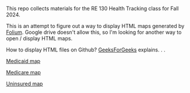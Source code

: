 This repo collects materials for the RE 130 Health Tracking class for Fall 2024.

This is an attempt to figure out a way to display HTML maps generated by [Folium](https://python-visualization.github.io/folium/latest/). Google drive doesn't allow this, so I'm looking for another way to open / display HTML maps.

How to display HTML files on Github?
[GeeksForGeeks](https://www.geeksforgeeks.org/how-to-render-github-html-code-in-browser-without-downloading/) explains. . . 

[Medicaid map](https://rawcdn.githack.com/adamlporter/RE130_HackHealth/35a66d180ba6fa647305f60e459a3d3da0a8f1b5/Medicaid_Map.html)

[Medicare map](https://rawcdn.githack.com/adamlporter/RE130_HackHealth/35a66d180ba6fa647305f60e459a3d3da0a8f1b5/Medicare_Map.html)

[Uninsured map](https://rawcdn.githack.com/adamlporter/RE130_HackHealth/35a66d180ba6fa647305f60e459a3d3da0a8f1b5/NoInsurance_Map.html)